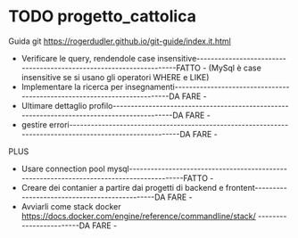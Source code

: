 # TODO progetto_cattolica

Guida git https://rogerdudler.github.io/git-guide/index.it.html

- Verificare le query, rendendole case insensitive--------------------------------------------------------------------FATTO -
        (MySql è case insensitive se si usano gli operatori WHERE e LIKE)
- Implementare la ricerca per insegnamenti-------------------------------------------------------------------------DA FARE -
- Ultimare dettaglio profilo-------------------------------------------------------------------------------------------DA FARE -
- gestire errori---------------------------------------------------------------------------------------------------------DA FARE -

PLUS
- Usare connection pool mysql-----------------------------------------------------------------------------------------FATTO -
- Creare dei contanier a partire dai progetti di backend e frontent----------------------------------------------DA FARE -
- Avviarli come stack docker https://docs.docker.com/engine/reference/commandline/stack/ ------------------------DA FARE -
